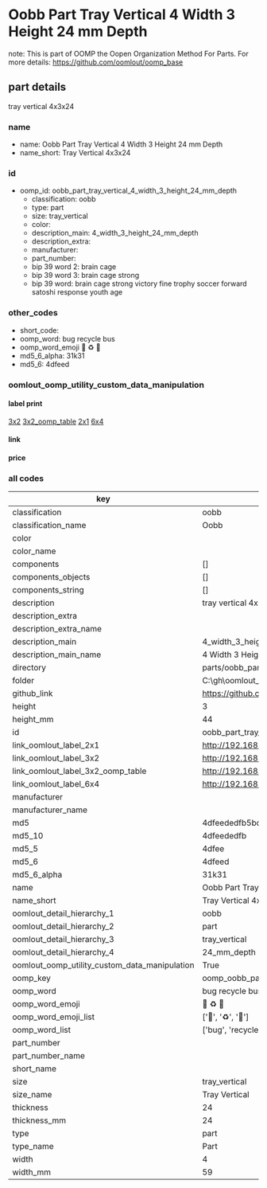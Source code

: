 # Oobb Part Tray Vertical 4 Width 3 Height 24 mm Depth  

note: This is part of OOMP the Oopen Organization Method For Parts. For more details: https://github.com/oomlout/oomp_base

##  part details
  



tray vertical 4x3x24



### name
* name: Oobb Part Tray Vertical 4 Width 3 Height 24 mm Depth
* name_short: Tray Vertical 4x3x24 
### id
* oomp_id: oobb_part_tray_vertical_4_width_3_height_24_mm_depth
  * classification: oobb
  * type: part
  * size: tray_vertical
  * color: 
  * description_main: 4_width_3_height_24_mm_depth
  * description_extra: 
  * manufacturer: 
  * part_number: 
  * bip 39 word 2: brain cage
  * bip 39 word 3: brain cage strong
  * bip 39 word: brain cage strong victory fine trophy soccer forward satoshi response youth age

### other_codes
* short_code: 
* oomp_word: bug recycle bus
* oomp_word_emoji :bug: :recycle: :bus:
* md5_6_alpha: 31k31
* md5_6: 4dfeed






### oomlout_oomp_utility_custom_data_manipulation
#### label print
[3x2](http://192.168.1.245:1112/?label=oomp%2031k31)
[3x2_oomp_table](http://192.168.1.108:1112/?label=oomp%2031k31)
[2x1](http://192.168.1.242:1112/?label=oomp%2031k31)
[6x4](http://192.168.1.55:1112/?label=oomp%2031k31)    

#### link

                              

#### price







### all codes 
| key | value |  
| --- | --- |  
| classification | oobb |  
| classification_name | Oobb |  
| color |  |  
| color_name |  |  
| components | [] |  
| components_objects | [] |  
| components_string | [] |  
| description | tray vertical 4x3x24 |  
| description_extra |  |  
| description_extra_name |  |  
| description_main | 4_width_3_height_24_mm_depth |  
| description_main_name | 4 Width 3 Height 24 mm Depth |  
| directory | parts/oobb_part_tray_vertical_4_width_3_height_24_mm_depth |  
| folder | C:\gh\oomlout_oobb_version_4_generated_parts\parts\oobb_part_tray_vertical_4_width_3_height_24_mm_depth |  
| github_link | https://github.com/oomlout/oomlout_oomp_part_src/tree/main/parts/oobb_part_tray_vertical_4_width_3_height_24_mm_depth |  
| height | 3 |  
| height_mm | 44 |  
| id | oobb_part_tray_vertical_4_width_3_height_24_mm_depth |  
| link_oomlout_label_2x1 | http://192.168.1.242:1112/?label=oomp%2031k31 |  
| link_oomlout_label_3x2 | http://192.168.1.245:1112/?label=oomp%2031k31 |  
| link_oomlout_label_3x2_oomp_table | http://192.168.1.108:1112/?label=oomp%2031k31 |  
| link_oomlout_label_6x4 | http://192.168.1.55:1112/?label=oomp%2031k31 |  
| manufacturer |  |  
| manufacturer_name |  |  
| md5 | 4dfeededfb5bd9bba3ab6f3bae4808d7 |  
| md5_10 | 4dfeededfb |  
| md5_5 | 4dfee |  
| md5_6 | 4dfeed |  
| md5_6_alpha | 31k31 |  
| name | Oobb Part Tray Vertical 4 Width 3 Height 24 mm Depth |  
| name_short | Tray Vertical 4x3x24  |  
| oomlout_detail_hierarchy_1 | oobb |  
| oomlout_detail_hierarchy_2 | part |  
| oomlout_detail_hierarchy_3 | tray_vertical |  
| oomlout_detail_hierarchy_4 | 24_mm_depth |  
| oomlout_oomp_utility_custom_data_manipulation | True |  
| oomp_key | oomp_oobb_part_tray_vertical_4_width_3_height_24_mm_depth |  
| oomp_word | bug recycle bus |  
| oomp_word_emoji | :bug: :recycle: :bus: |  
| oomp_word_emoji_list | [':bug:', ':recycle:', ':bus:'] |  
| oomp_word_list | ['bug', 'recycle', 'bus'] |  
| part_number |  |  
| part_number_name |  |  
| short_name |  |  
| size | tray_vertical |  
| size_name | Tray Vertical |  
| thickness | 24 |  
| thickness_mm | 24 |  
| type | part |  
| type_name | Part |  
| width | 4 |  
| width_mm | 59 |  

